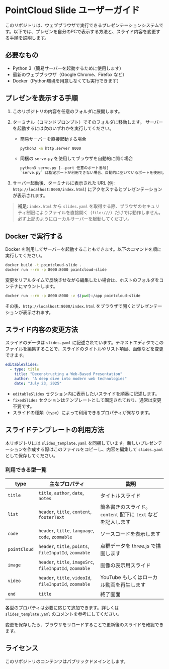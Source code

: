# PointCloud Slide ユーザーガイド

このリポジトリは、ウェブブラウザで実行できるプレゼンテーションシステムです。以下では、プレゼンを自分のPCで表示する方法と、スライド内容を変更する手順を説明します。

## 必要なもの

- Python 3（簡易サーバーを起動するために使用します）
- 最新のウェブブラウザ（Google Chrome、Firefox など）
- Docker（Python環境を用意しなくても実行できます）

## プレゼンを表示する手順

1. このリポジトリの内容を任意のフォルダに展開します。
2. ターミナル（コマンドプロンプト）でそのフォルダに移動します。
   サーバーを起動するには次のいずれかを実行してください。

   - 簡易サーバーを直接起動する場合

     ```bash
     python3 -m http.server 8000
     ```

   - 同梱の `serve.py` を使用してブラウザを自動的に開く場合

     ```bash
     python3 serve.py [--port 任意のポート番号]
     `serve.py` は指定ポートが利用できない場合、自動的に空いているポートを使用します。
     ```

3. サーバー起動後、ターミナルに表示された URL (例: `http://localhost:8000/index.html`) にアクセスするとプレゼンテーションが表示されます。

> **補足:** `index.html` から `slides.yaml` を取得する際、ブラウザのセキュリティ制限によりファイルを直接開く（`file:///`）だけでは動作しません。必ず上記のようにローカルサーバーを起動してください。

## Docker で実行する

Docker を利用してサーバーを起動することもできます。以下のコマンドを順に実行してください。

```bash
docker build -t pointcloud-slide .
docker run --rm -p 8000:8000 pointcloud-slide
```

変更をリアルタイムで反映させながら編集したい場合は、ホストのフォルダをコンテナにマウントします。

```bash
docker run --rm -p 8000:8000 -v $(pwd):/app pointcloud-slide
```

その後、`http://localhost:8000/index.html` をブラウザで開くとプレゼンテーションが表示されます。


## スライド内容の変更方法

スライドのデータは `slides.yaml` に記述されています。テキストエディタでこのファイルを編集することで、スライドのタイトルやリスト項目、画像などを変更できます。

```yaml
editableSlides:
  - type: title
    title: "Deconstructing a Web-Based Presentation"
    author: "A deep dive into modern web technologies"
    date: "July 23, 2025"
```

- `editableSlides` セクション内に表示したいスライドを順番に記述します。
- `fixedSlides` セクションはテンプレートとして固定されており、通常は変更不要です。
- スライドの種類（`type`）によって利用できるプロパティが異なります。

## スライドテンプレートの利用方法

本リポジトリには `slides_template.yaml` を同梱しています。新しいプレゼンテーションを作成する際はこのファイルをコピーし、内容を編集して `slides.yaml` として保存してください。

### 利用できる型一覧

| type | 主なプロパティ | 説明 |
|------|----------------|------|
| `title` | `title`, `author`, `date`, `notes` | タイトルスライド |
| `list` | `header`, `title`, `content`, `footerText` | 箇条書きのスライド。`content` 配下に `text` などを記入します |
| `code` | `header`, `title`, `language`, `code`, `zoomable` | ソースコードを表示します |
| `pointCloud` | `header`, `title`, `points`, `fileInputId`, `zoomable` | 点群データを three.js で描画します |
| `image` | `header`, `title`, `imageSrc`, `fileInputId`, `zoomable` | 画像の表示用スライド |
| `video` | `header`, `title`, `videoId`, `fileInputId`, `zoomable` | YouTube もしくはローカル動画を再生します |
| `end` | `title` | 終了画面 |

各型のプロパティは必要に応じて追加できます。詳しくは `slides_template.yaml` のコメントを参考にしてください。

変更を保存したら、ブラウザをリロードすることで更新後のスライドを確認できます。

## ライセンス

このリポジトリのコンテンツはパブリックドメインとします。

